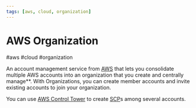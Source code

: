 ```yaml
---
tags: [aws, cloud, organization]
---
```

# AWS Organization
#aws #cloud #organization 

An account management service from [AWS](Cloud%20Computing/AWS/AWS.md) that lets you consolidate multiple AWS accounts into an organization that you create and centrally manage**. With Organizations, you can create member accounts and invite existing accounts to join your organization.

You can use [AWS Control Tower](Cloud%20Computing/AWS/Organizations/AWS%20Control%20Tower.md) to create [SCP](daily/2023/February/SCP.md)s among several accounts.

